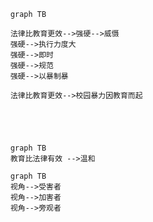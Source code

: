 ```mermaid
    graph TB

    法律比教育更效-->强硬-->威慑
    强硬-->执行力度大
    强硬-->即时
    强硬-->规范
    强硬-->以暴制暴

    法律比教育更效-->校园暴力因教育而起

    
    


```
```mermaid
    graph TB
    教育比法律有效 -->温和

```
```mermaid
    graph TB
    视角-->受害者
    视角-->加害者
    视角-->旁观者

    
```